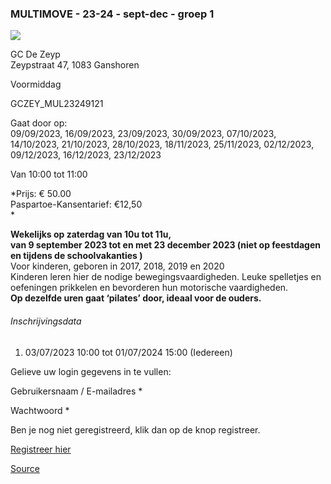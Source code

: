 ### MULTIMOVE - 23-24 - sept-dec - groep 1

![](https://s3-eu-west-1.amazonaws.com/os-kwdo/prod/vgc/images/activity/6483241507153_WS1510-120_-_MULTIMOVE_-_KIKKERS.jpg)

GC De Zeyp  
Zeypstraat 47, 1083 Ganshoren

Voormiddag

GCZEY_MUL23249121

Gaat door op:  
09/09/2023, 16/09/2023, 23/09/2023, 30/09/2023, 07/10/2023, 14/10/2023, 21/10/2023, 28/10/2023, 18/11/2023, 25/11/2023, 02/12/2023, 09/12/2023, 16/12/2023, 23/12/2023

Van 10:00 tot 11:00

*Prijs: € 50.00  
Paspartoe-Kansentarief: €12,50  
*

**Wekelijks op zaterdag van 10u tot 11u,  
van 9 september 2023 tot en met 23 december 2023 (niet op feestdagen en tijdens de schoolvakanties )**  
Voor kinderen, geboren in 2017, 2018, 2019 en 2020  
Kinderen leren hier de nodige bewegingsvaardigheden. Leuke spelletjes en oefeningen prikkelen en bevorderen hun motorische vaardigheden.  
**Op dezelfde uren gaat ‘pilates’ door, ideaal voor de ouders.**  

###### Inschrijvingsdata

1.  03/07/2023 10:00 tot 01/07/2024 15:00 (Iedereen)

Gelieve uw login gegevens in te vullen:

Gebruikersnaam / E-mailadres * 

Wachtwoord * 

  

Ben je nog niet geregistreerd, klik dan op de knop registreer.

[Registreer hier](/registration)

[Source](https://tickets.vgc.be/activity/subscribe/GCZEY_MUL23249121)
